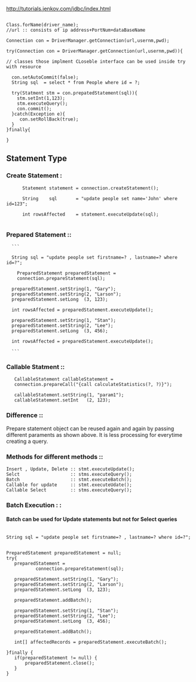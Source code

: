 http://tutorials.jenkov.com/jdbc/index.html

```

Class.forName(driver_name);
//url :: consists of ip address+PortNum+dataBaseName

Connection con = DriverManager.getConnection(url,usernm,pwd);

try(Connection con = DriverManager.getConnection(url,usernm,pwd)){

// classes those implment CLoseble interface can be used inside try with resource

  con.setAutoCommit(false);
  String sql  = select * from People where id = ?;

  try(Statment stm = con.prepatedStatement(sql)){
    stm.setInt(1,123);
    stm.executeQuery();
    con.commit();
  }catch(Exception e){
     con.setRollBack(true);
  }
}finally{
   
}
```


## Statement Type

  ### Create Statement : 
  
  ```
        Statement statement = connection.createStatement();

        String    sql       = "update people set name='John' where id=123";

        int rowsAffected    = statement.executeUpdate(sql);
        
  ```
        
        
   ### Prepared Statement ::
      
      ```
      
      String sql = "update people set firstname=? , lastname=? where id=?";

        PreparedStatement preparedStatement =
        connection.prepareStatement(sql);

      preparedStatement.setString(1, "Gary");
      preparedStatement.setString(2, "Larson");
      preparedStatement.setLong  (3, 123);

      int rowsAffected = preparedStatement.executeUpdate();

      preparedStatement.setString(1, "Stan");
      preparedStatement.setString(2, "Lee");
      preparedStatement.setLong  (3, 456);

      int rowsAffected = preparedStatement.executeUpdate();

      ```
      
      
   ### Callable Statment :: 
   
   ```
      CallableStatement callableStatement =
      connection.prepareCall("{call calculateStatistics(?, ?)}");

      callableStatement.setString(1, "param1");
      callableStatement.setInt   (2, 123);
   ```

### Difference ::
  Prepare statement object can be reused again and again by passing different paraments as shown above.
  It is less processing for everytime creating a query.
  
### Methods for different methods :: 
    Insert , Update, Delete :: stmt.executeUpdate();
    Selct                   :: stms.executeQuery();
    Batch                   :: stmt.executeBatch();
    Callable for update     :: stmt.executeUdate();
    Callable Select         :: stms.executeQuery();
    
    
    
 ### Batch Execution : :
 
 #### Batch can be used for Update statements but not for Select queries
 
 ```
 
 String sql = "update people set firstname=? , lastname=? where id=?";


PreparedStatement preparedStatement = null;
try{
    preparedStatement =
            connection.prepareStatement(sql);

    preparedStatement.setString(1, "Gary");
    preparedStatement.setString(2, "Larson");
    preparedStatement.setLong  (3, 123);

    preparedStatement.addBatch();

    preparedStatement.setString(1, "Stan");
    preparedStatement.setString(2, "Lee");
    preparedStatement.setLong  (3, 456);

    preparedStatement.addBatch();

    int[] affectedRecords = preparedStatement.executeBatch();

}finally {
    if(preparedStatement != null) {
        preparedStatement.close();
    }
}
 
 
 ```
  

